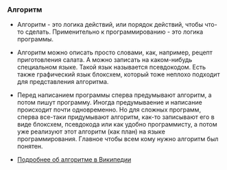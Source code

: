### Алгоритм

* Алгоритм - это логика действий, или порядок действий, чтобы что-то сделать. Применительно к программированию - это
логика программы.
* Алгоритм можно описать просто словами, как, например, рецепт приготовления салата. А можно записать на каком-нибудь специальном языке. Такой язык называется псевдокодом. Есть также графический язык блоксхем, который тоже неплохо подходит для представления алгоритма.

* Перед написанием программы сперва предумывают алгоритм, а потом пишут программу. Иногда предумываение и написание происходит почти одновременно. Но для сложных программ, сперва все-таки придумывают алгоритм, как-то записывают его в  виде блоксхем, псевдокода или как удобно программисту, а потом уже реализуют этот алгоритм (как план) на языке программирования. Главное чтобы всем кому нужно алгоритм был понятен.

* [Подробнее об алгоритме в Википедии](https://ru.wikipedia.org/wiki/Алгоритм)
